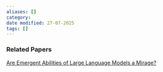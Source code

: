 ```yaml
---
aliases: []
category: 
date modified: 27-07-2025
tags: []
---
```



### Related Papers

[Are Emergent Abilities of Large Language Models a Mirage?](https://arxiv.org/abs/2304.15004)

